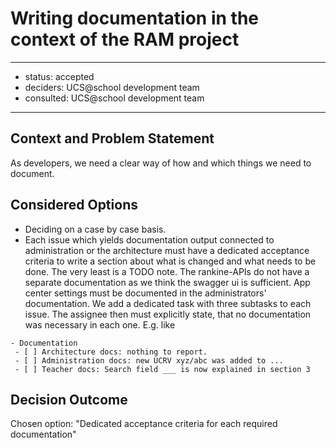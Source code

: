 
# Writing documentation in the context of the RAM project

---

- status: accepted
- deciders: UCS@school development team
- consulted: UCS@school development team

---

## Context and Problem Statement

As developers, we need a clear way of how and which things we need to document.

## Considered Options

- Deciding on a case by case basis.
- Each issue which yields documentation output connected to administration or the architecture must have a dedicated acceptance criteria to write a section about what is changed and what needs to be done. The very least is a TODO note. The rankine-APIs do not have a separate documentation as we think the swagger ui is sufficient. App center settings must be documented in the administrators' documentation.
 We add a dedicated task with three subtasks to each issue. The assignee then must explicitly state, that no documentation was necessary in each one. E.g. like

 ```text
 - Documentation
  - [ ] Architecture docs: nothing to report.
  - [ ] Administration docs: new UCRV xyz/abc was added to ...
  - [ ] Teacher docs: Search field ___ is now explained in section 3
 ```

## Decision Outcome

Chosen option: "Dedicated acceptance criteria for each required documentation"
